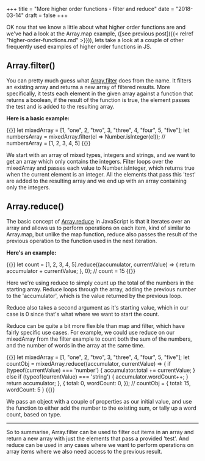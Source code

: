 +++
title = "More higher order functions - filter and reduce"
date = "2018-03-14"
draft = false
+++

OK now that we know a little about what higher order functions are and we've had a look at the Array.map example, ([see previous post]({{< relref "higher-order-functions.md" >}})), lets take a look at a couple of other frequently used examples of higher order functions in JS.

## Array.filter()

You can pretty much guess what [Array.filter](https://developer.mozilla.org/en-US/docs/Web/JavaScript/Reference/Global_Objects/Array/filter) does from the name. It filters an existing array and returns a new array of filtered results. More specifically, it tests each element in the given array against a function that returns a boolean, if the result of the function is true, the element passes the test and is added to the resulting array.

__Here is a basic example:__

{{<highlight js>}}
let mixedArray = [1, "one", 2, "two", 3, "three", 4, "four", 5, "five"];
let numbersArray = mixedArray.filter(el => Number.isInteger(el));
// numbersArray = [1, 2, 3, 4, 5]
{{</highlight>}}

We start with an array of mixed types, integers and strings, and we want to get an array which only contains the integers. Filter loops over the mixedArray and passes each value to Number.isInteger, which returns true when the current element is an integer. All the elements that pass this 'test' are added to the resulting array and we end up with an array containing only the integers.

## Array.reduce()

The basic concept of [Array.reduce](https://developer.mozilla.org/en-US/docs/Web/JavaScript/Reference/Global_Objects/Array/Reduce) in JavaScript is that it iterates over an array and allows us to perform operations on each item, kind of similar to Array.map, but unlike the map function, reduce also passes the result of the previous operation to the function used in the next iteration.

__Here's an example:__

{{<highlight js>}}
let count = [1, 2, 3, 4, 5].reduce((accumulator, currentValue) => {
  return accumulator + currentValue;
}, 0);
// count = 15
{{</highlight>}}

Here we're using reduce to simply count up the total of the numbers in the starting array. Reduce loops through the array, adding the previous number to the 'accumulator', which is the value returned by the previous loop.

Reduce also takes a second argument as it's starting value, which in our case is 0 since that's what where we want to start the count.

Reduce can be quite a bit more flexible than map and filter, which have fairly specific use cases. For example, we could use reduce on our mixedArray from the filter example to count both the sum of the numbers, and the number of words in the array at the same time.

{{<highlight js>}}
let mixedArray = [1, "one", 2, "two", 3, "three", 4, "four", 5, "five"];
let countObj = mixedArray.reduce((accumulator, currentValue) => {
	if (typeof(currentValue) === 'number') {
		accumulator.total += currentValue;
	} else if (typeof(currentValue) === 'string') {
		accumulator.wordCount++;
	}
	return accumulator;
}, {
	total: 0,
	wordCount: 0,
});
// countObj = { total: 15, wordCount: 5 }
{{</highlight>}}

We pass an object with a couple of properties as our initial value, and use the function to either add the number to the existing sum, or tally up a word count, based on type.

---

So to summarise, Array.filter can be used to filter out items in an array and return a new array with just the elements that pass a provided 'test'. And reduce can be used in any cases where we want to perform operations on array items where we also need access to the previous result.
